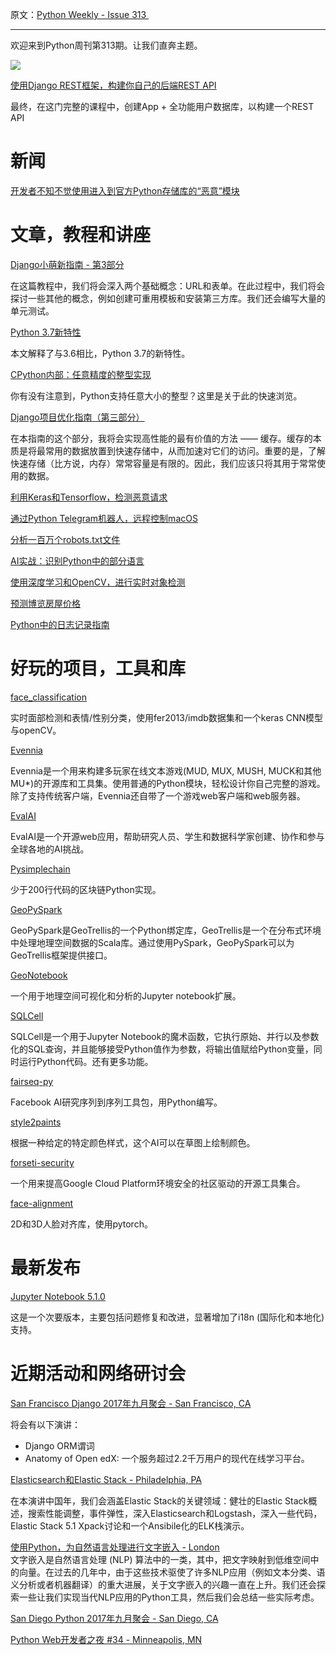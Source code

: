 原文：[Python Weekly - Issue 313 ](http://eepurl.com/c4gzuj)

---

欢迎来到Python周刊第313期。让我们直奔主题。

[![](https://gallery.mailchimp.com/e2e180baf855ac797ef407fc7/images/d3f744de-d026-45be-8122-7dbd80db083d.jpg)](https://click.linksynergy.com/link?id=x9UsEHf2tls&offerid=323085.1094964&type=2&murl=https%3A%2F%2Fwww.udemy.com%2Fdjango-python%2F)

[使用Django REST框架，构建你自己的后端REST API](https://click.linksynergy.com/link?id=x9UsEHf2tls&offerid=323085.1094964&type=2&murl=https%3A%2F%2Fwww.udemy.com%2Fdjango-python%2F)

最终，在这门完整的课程中，创建App + 全功能用户数据库，以构建一个REST API   
  
  
# 新闻  
  
[开发者不知不觉使用进入到官方Python存储库的“恶意”模块](https://arstechnica.com/information-technology/2017/09/devs-unknowingly-use-malicious-modules-put-into-official-python-repository/)  
  
  
# 文章，教程和讲座  
  
[Django小萌新指南 - 第3部分](https://simpleisbetterthancomplex.com/series/2017/09/18/a-complete-beginners-guide-to-django-part-3.html)

在这篇教程中，我们将会深入两个基础概念：URL和表单。在此过程中，我们将会探讨一些其他的概念，例如创建可重用模板和安装第三方库。我们还会编写大量的单元测试。

  
[Python 3.7新特性](https://docs.python.org/3.7/whatsnew/3.7.html)  

本文解释了与3.6相比，Python 3.7的新特性。

[CPython内部：任意精度的整型实现](http://rushter.com/blog/python-integer-implementation/)

你有没有注意到，Python支持任意大小的整型？这里是关于此的快速浏览。  
  
[Django项目优化指南（第三部分）](http://dizballanze.com/django-project-optimization-part-3/)

在本指南的这个部分，我将会实现高性能的最有价值的方法 —— 缓存。缓存的本质是将最常用的数据放置到快速存储中，从而加速对它们的访问。重要的是，了解快速存储（比方说，内存）常常容量是有限的。因此，我们应该只将其用于常常使用的数据。
  
[利用Keras和Tensorflow，检测恶意请求](https://medium.com/slalom-engineering/detecting-malicious-requests-with-keras-tensorflow-5d5db06b4f28)  
  
[通过Python Telegram机器人，远程控制macOS](https://medium.com/@half0wl/remote-controlling-macos-with-a-python-telegram-bot-d656d2e00226)   
  
[分析一百万个robots.txt文件](https://intoli.com/blog/analyzing-one-million-robots-txt-files/)  
  
[AI实战：识别Python中的部分语言](https://medium.com/@brianray_7981/ai-in-practice-identifying-parts-of-speech-in-python-8a690c7a1a08)  
  
[使用深度学习和OpenCV，进行实时对象检测](http://www.pyimagesearch.com/2017/09/18/real-time-object-detection-with-deep-learning-and-opencv/)  
  
[预测博览房屋价格](https://laurenshareshian.github.io/Predicting-Portland-Home-Prices/)  
  
[Python中的日志记录指南](https://opensource.com/article/17/9/python-logging)  
  
  
# 好玩的项目，工具和库  
  
[face_classification](https://github.com/oarriaga/face_classification)  

实时面部检测和表情/性别分类，使用fer2013/imdb数据集和一个keras CNN模型与openCV。
  
[Evennia](http://www.evennia.com/)   

Evennia是一个用来构建多玩家在线文本游戏(MUD, MUX, MUSH, MUCK和其他MU*)的开源库和工具集。使用普通的Python模块，轻松设计你自己完整的游戏。除了支持传统客户端，Evennia还自带了一个游戏web客户端和web服务器。
  
[EvalAI](https://github.com/Cloud-CV/EvalAI)   

EvalAI是一个开源web应用，帮助研究人员、学生和数据科学家创建、协作和参与全球各地的AI挑战。
  
[Pysimplechain](https://github.com/EricAlcaide/pysimplechain/)  

少于200行代码的区块链Python实现。
  
[GeoPySpark](https://github.com/locationtech-labs/geopyspark)  

GeoPySpark是GeoTrellis的一个Python绑定库，GeoTrellis是一个在分布式环境中处理地理空间数据的Scala库。通过使用PySpark，GeoPySpark可以为GeoTrellis框架提供接口。
  
[GeoNotebook](https://github.com/OpenGeoscience/geonotebook)   

一个用于地理空间可视化和分析的Jupyter notebook扩展。
  
[SQLCell](https://github.com/tmthyjames/SQLCell)  

SQLCell是一个用于Jupyter Notebook的魔术函数，它执行原始、并行以及参数化的SQL查询，并且能够接受Python值作为参数，将输出值赋给Python变量，同时运行Python代码。还有更多功能。
  
[fairseq-py](https://github.com/facebookresearch/fairseq-py)  

Facebook AI研究序列到序列工具包，用Python编写。
  
[style2paints](https://github.com/lllyasviel/style2paints)  

根据一种给定的特定颜色样式，这个AI可以在草图上绘制颜色。
  
[forseti-security](https://github.com/GoogleCloudPlatform/forseti-security)

一个用来提高Google Cloud Platform环境安全的社区驱动的开源工具集合。
  
[face-alignment](https://github.com/1adrianb/face-alignment)  

2D和3D人脸对齐库，使用pytorch。
  
  
# 最新发布  
  
[Jupyter Notebook 5.1.0](https://groups.google.com/forum/#!topic/jupyter/jZu-4fhF1ss)

这是一个次要版本，主要包括问题修复和改进，显著增加了i18n (国际化和本地化) 支持。
  
  
# 近期活动和网络研讨会  
  
[San Francisco Django 2017年九月聚会 - San Francisco, CA](https://www.meetup.com/The-San-Francisco-Django-Meetup-Group/events/243442618/)  

将会有以下演讲：

  * Django ORM谓词
  * Anatomy of Open edX: 一个服务超过2.2千万用户的现代在线学习平台。

  
[Elasticsearch和Elastic Stack - Philadelphia, PA](https://www.meetup.com/phillypug/events/243460298/)

在本演讲中国年，我们会涵盖Elastic Stack的关键领域：健壮的Elastic Stack概述，搜索性能调整，事件弹性，深入Elasticsearch和Logstash，深入一些代码，Elastic Stack 5.1 Xpack讨论和一个Ansibile化的ELK栈演示。

[使用Python，为自然语言处理进行文字嵌入 - London](https://www.meetup.com/LondonPython/events/240263693/)
   
文字嵌入是自然语言处理 (NLP) 算法中的一类，其中，把文字映射到低维空间中的向量。在过去的几年中，由于这些技术驱使了许多NLP应用（例如文本分类、语义分析或者机器翻译）的重大进展，关于文字嵌入的兴趣一直在上升。我们还会探索一些让我们实现当代NLP应用的Python工具，然后我们会总结一些实际考虑。
  
[San Diego Python 2017年九月聚会 - San Diego, CA](https://www.meetup.com/pythonsd/events/241076010/)  
  
[Python Web开发者之夜 #34 - Minneapolis, MN](https://www.meetup.com/PyMNtos-Twin-Cities-Python-User-Group/events/243472959/)  
  
